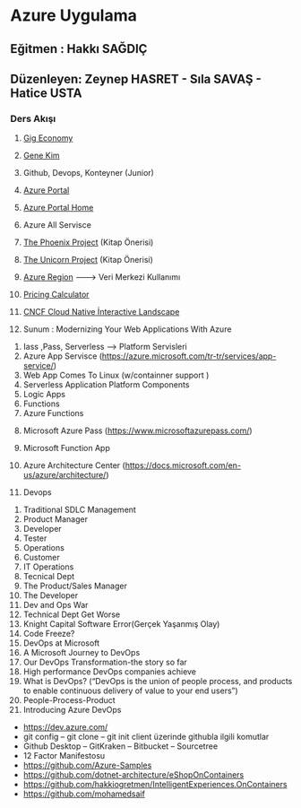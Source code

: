 # Azure Uygulama
## Eğitmen : Hakkı SAĞDIÇ
## Düzenleyen: Zeynep HASRET - Sıla SAVAŞ - Hatice USTA 
### Ders Akışı 
1) [Gig Economy](https://www.dunya.com/tekno-trend/calisma-hayatinin-gelecegi-gig-economy-olacak-haberi-429980)

2) [Gene Kim](https://itrevolution.com/faculty/gene-kim/)

3) Github, Devops, Konteyner (Junior)

 4) [Azure Portal](https://azure.microsoft.com/tr-tr/features/azure-portal/)

5) [Azure Portal  Home](https://portal.azure.com/#home)

6) Azure All Servisce 

5) [The Phoenix  Project](https://www.amazon.com/Phoenix-Project-DevOps-Helping-Business/dp/0988262592) (Kitap Önerisi)

7) [The Unicorn Project](https://www.amazon.com/Unicorn-Project-Developers-Disruption-Thriving/dp/1942788762/ref=pd_sbs_14_1/138-9235286-2866406?_encoding=UTF8&pd_rd_i=1942788762&pd_rd_r=55b5c8a4-de47-4c90-a507-4e3027a59021&pd_rd_w=149yx&pd_rd_wg=PEWG8&pf_rd_p=d28ef93e-22cf-4527-b60a-90c984b5663d&pf_rd_r=RVDE4EK535HEZVVVAMJ9&psc=1&refRID=RVDE4EK535HEZVVVAMJ9)  (Kitap Önerisi)

8) [Azure Region](https://azure.microsoft.com/tr-tr/global-infrastructure/regions/) ---> Veri Merkezi Kullanımı

9) [Pricing Calculator](https://azure.microsoft.com/tr-tr/pricing/calculator/)

10) [CNCF Cloud Native İnteractive Landscape](https://landscape.cncf.io/)

11) Sunum : Modernizing Your Web Applications With Azure 	
   1. Iass ,Pass, Serverless --> Platform Servisleri
   2. Azure App Servisce (https://azure.microsoft.com/tr-tr/services/app-service/)
   3. Web App Comes To Linux (w/containner support )
   4. Serverless Application Platform Components
   5. Logic Apps
   6. Functions 
   7. Azure Functions
   8) Microsoft Azure Pass (https://www.microsoftazurepass.com/)
   9) Microsoft Function App
   10) Azure Architecture Center (https://docs.microsoft.com/en-us/azure/architecture/)
   
12) Devops	
   1. Traditional SDLC Management
   2. Product Manager
   3. Developer
   4.  Tester
   5.  Operations
   6. Customer
   7. IT Operations
   8. Tecnical Dept
   9. The Product/Sales Manager
   10. The Developer
   11. Dev and Ops War
   12. Technical Dept Get Worse
   13.  Knight Capital Software Error(Gerçek Yaşanmış Olay)
   14.   Code Freeze?
   15. DevOps at Microsoft
   16. A Microsoft Journey to DevOps
   17. Our DevOps Transformation-the story so far
   18. High performance DevOps companies achieve
   19. What is DevOps? (“DevOps is the union of people process, and products to enable continuous delivery of value to your end users”)
   20. People-Process-Product
   21. Introducing Azure DevOps
* https://dev.azure.com/
* git config – git clone – git init client üzerinde githubla ilgili komutlar
* Github Desktop – GitKraken – Bitbucket – Sourcetree
* 12 Factor Manifestosu
* https://github.com/Azure-Samples
* https://github.com/dotnet-architecture/eShopOnContainers
* https://github.com/hakkiogretmen/IntelligentExperiences.OnContainers
* https://github.com/mohamedsaif


  
